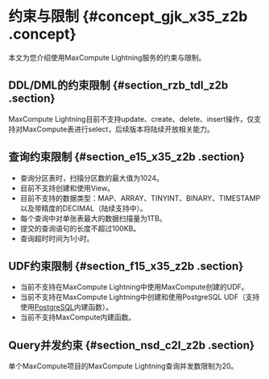 # 约束与限制 {#concept_gjk_x35_z2b .concept}

本文为您介绍使用MaxCompute Lightning服务的约束与限制。

## DDL/DML的约束限制 {#section_rzb_tdl_z2b .section}

MaxCompute Lightning目前不支持update、create、delete、insert操作，仅支持对MaxCompute表进行select，后续版本将陆续开放相关能力。

## 查询约束限制 {#section_e15_x35_z2b .section}

-   查询分区表时，扫描分区数的最大值为1024。
-   目前不支持创建和使用View。
-   目前不支持的数据类型：MAP、ARRAY、TINYINT、BINARY、TIMESTAMP以及带精度的DECIMAL（陆续支持中）。
-   每个查询中对单张表最大的数据扫描量为1TB。
-   提交的查询语句的长度不超过100KB。
-   查询超时时间为1小时。

## UDF约束限制 {#section_f15_x35_z2b .section}

-   当前不支持在MaxCompute Lightning中使用MaxCompute创建的UDF。
-   当前不支持在MaxCompute Lightning中创建和使用PostgreSQL UDF（支持使用[PostgreSQL](https://www.postgresql.org/docs/8.2/static/functions.html)内建函数）。
-   当前不支持MaxCompute内建函数。

## Query并发约束 {#section_nsd_c2l_z2b .section}

单个MaxCompute项目的MaxCompute Lightning查询并发数限制为20。

